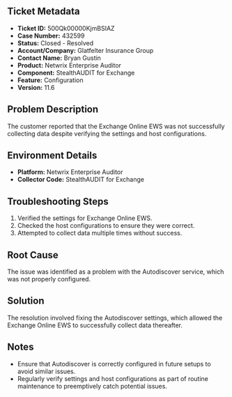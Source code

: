## Ticket Metadata
- **Ticket ID:** 500Qk00000KjmBSIAZ
- **Case Number:** 432599
- **Status:** Closed - Resolved
- **Account/Company:** Glatfelter Insurance Group
- **Contact Name:** Bryan Gustin
- **Product:** Netwrix Enterprise Auditor
- **Component:** StealthAUDIT for Exchange
- **Feature:** Configuration
- **Version:** 11.6

## Problem Description
The customer reported that the Exchange Online EWS was not successfully collecting data despite verifying the settings and host configurations.

## Environment Details
- **Platform:** Netwrix Enterprise Auditor
- **Collector Code:** StealthAUDIT for Exchange

## Troubleshooting Steps
1. Verified the settings for Exchange Online EWS.
2. Checked the host configurations to ensure they were correct.
3. Attempted to collect data multiple times without success.

## Root Cause
The issue was identified as a problem with the Autodiscover service, which was not properly configured.

## Solution
The resolution involved fixing the Autodiscover settings, which allowed the Exchange Online EWS to successfully collect data thereafter.

## Notes
- Ensure that Autodiscover is correctly configured in future setups to avoid similar issues.
- Regularly verify settings and host configurations as part of routine maintenance to preemptively catch potential issues.